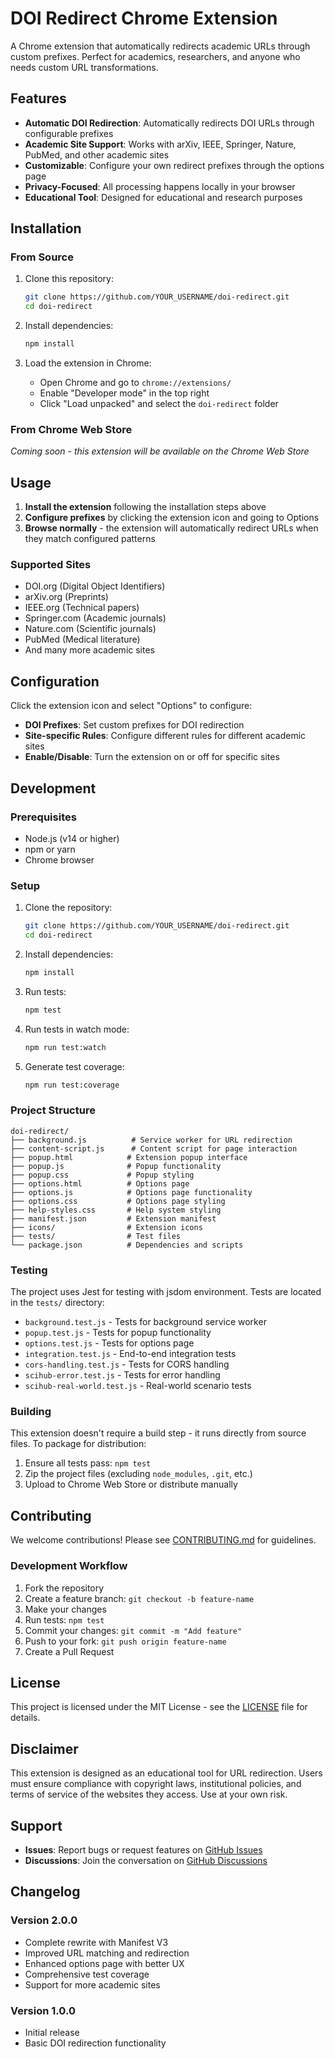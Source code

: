 # DOI Redirect Chrome Extension

A Chrome extension that automatically redirects academic URLs through custom prefixes. Perfect for academics, researchers, and anyone who needs custom URL transformations.

## Features

- **Automatic DOI Redirection**: Automatically redirects DOI URLs through configurable prefixes
- **Academic Site Support**: Works with arXiv, IEEE, Springer, Nature, PubMed, and other academic sites
- **Customizable**: Configure your own redirect prefixes through the options page
- **Privacy-Focused**: All processing happens locally in your browser
- **Educational Tool**: Designed for educational and research purposes

## Installation

### From Source

1. Clone this repository:
   ```bash
   git clone https://github.com/YOUR_USERNAME/doi-redirect.git
   cd doi-redirect
   ```

2. Install dependencies:
   ```bash
   npm install
   ```

3. Load the extension in Chrome:
   - Open Chrome and go to `chrome://extensions/`
   - Enable "Developer mode" in the top right
   - Click "Load unpacked" and select the `doi-redirect` folder

### From Chrome Web Store

*Coming soon - this extension will be available on the Chrome Web Store*

## Usage

1. **Install the extension** following the installation steps above
2. **Configure prefixes** by clicking the extension icon and going to Options
3. **Browse normally** - the extension will automatically redirect URLs when they match configured patterns

### Supported Sites

- DOI.org (Digital Object Identifiers)
- arXiv.org (Preprints)
- IEEE.org (Technical papers)
- Springer.com (Academic journals)
- Nature.com (Scientific journals)
- PubMed (Medical literature)
- And many more academic sites

## Configuration

Click the extension icon and select "Options" to configure:

- **DOI Prefixes**: Set custom prefixes for DOI redirection
- **Site-specific Rules**: Configure different rules for different academic sites
- **Enable/Disable**: Turn the extension on or off for specific sites

## Development

### Prerequisites

- Node.js (v14 or higher)
- npm or yarn
- Chrome browser

### Setup

1. Clone the repository:
   ```bash
   git clone https://github.com/YOUR_USERNAME/doi-redirect.git
   cd doi-redirect
   ```

2. Install dependencies:
   ```bash
   npm install
   ```

3. Run tests:
   ```bash
   npm test
   ```

4. Run tests in watch mode:
   ```bash
   npm run test:watch
   ```

5. Generate test coverage:
   ```bash
   npm run test:coverage
   ```

### Project Structure

```
doi-redirect/
├── background.js          # Service worker for URL redirection
├── content-script.js      # Content script for page interaction
├── popup.html            # Extension popup interface
├── popup.js              # Popup functionality
├── popup.css             # Popup styling
├── options.html          # Options page
├── options.js            # Options page functionality
├── options.css           # Options page styling
├── help-styles.css       # Help system styling
├── manifest.json         # Extension manifest
├── icons/                # Extension icons
├── tests/                # Test files
└── package.json          # Dependencies and scripts
```

### Testing

The project uses Jest for testing with jsdom environment. Tests are located in the `tests/` directory:

- `background.test.js` - Tests for background service worker
- `popup.test.js` - Tests for popup functionality
- `options.test.js` - Tests for options page
- `integration.test.js` - End-to-end integration tests
- `cors-handling.test.js` - Tests for CORS handling
- `scihub-error.test.js` - Tests for error handling
- `scihub-real-world.test.js` - Real-world scenario tests

### Building

This extension doesn't require a build step - it runs directly from source files. To package for distribution:

1. Ensure all tests pass: `npm test`
2. Zip the project files (excluding `node_modules`, `.git`, etc.)
3. Upload to Chrome Web Store or distribute manually

## Contributing

We welcome contributions! Please see [CONTRIBUTING.md](CONTRIBUTING.md) for guidelines.

### Development Workflow

1. Fork the repository
2. Create a feature branch: `git checkout -b feature-name`
3. Make your changes
4. Run tests: `npm test`
5. Commit your changes: `git commit -m "Add feature"`
6. Push to your fork: `git push origin feature-name`
7. Create a Pull Request

## License

This project is licensed under the MIT License - see the [LICENSE](LICENSE) file for details.

## Disclaimer

This extension is designed as an educational tool for URL redirection. Users must ensure compliance with copyright laws, institutional policies, and terms of service of the websites they access. Use at your own risk.

## Support

- **Issues**: Report bugs or request features on [GitHub Issues](https://github.com/YOUR_USERNAME/doi-redirect/issues)
- **Discussions**: Join the conversation on [GitHub Discussions](https://github.com/YOUR_USERNAME/doi-redirect/discussions)

## Changelog

### Version 2.0.0
- Complete rewrite with Manifest V3
- Improved URL matching and redirection
- Enhanced options page with better UX
- Comprehensive test coverage
- Support for more academic sites

### Version 1.0.0
- Initial release
- Basic DOI redirection functionality
